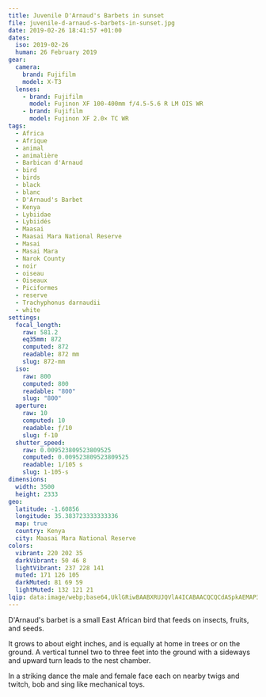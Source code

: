 ```yaml
---
title: Juvenile D'Arnaud's Barbets in sunset
file: juvenile-d-arnaud-s-barbets-in-sunset.jpg
date: 2019-02-26 18:41:57 +01:00
dates:
  iso: 2019-02-26
  human: 26 February 2019
gear:
  camera:
    brand: Fujifilm
    model: X-T3
  lenses:
    - brand: Fujifilm
      model: Fujinon XF 100-400mm f/4.5-5.6 R LM OIS WR
    - brand: Fujifilm
      model: Fujinon XF 2.0× TC WR
tags:
  - Africa
  - Afrique
  - animal
  - animalière
  - Barbican d'Arnaud
  - bird
  - birds
  - black
  - blanc
  - D'Arnaud's Barbet
  - Kenya
  - Lybiidae
  - Lybiidés
  - Maasai
  - Maasai Mara National Reserve
  - Masai
  - Masai Mara
  - Narok County
  - noir
  - oiseau
  - Oiseaux
  - Piciformes
  - reserve
  - Trachyphonus darnaudii
  - white
settings:
  focal_length:
    raw: 581.2
    eq35mm: 872
    computed: 872
    readable: 872 mm
    slug: 872-mm
  iso:
    raw: 800
    computed: 800
    readable: "800"
    slug: "800"
  aperture:
    raw: 10
    computed: 10
    readable: ƒ/10
    slug: f-10
  shutter_speed:
    raw: 0.009523809523809525
    computed: 0.009523809523809525
    readable: 1/105 s
    slug: 1-105-s
dimensions:
  width: 3500
  height: 2333
geo:
  latitude: -1.60856
  longitude: 35.383723333333336
  map: true
  country: Kenya
  city: Maasai Mara National Reserve
colors:
  vibrant: 220 202 35
  darkVibrant: 50 46 8
  lightVibrant: 237 228 141
  muted: 171 126 105
  darkMuted: 81 69 59
  lightMuted: 132 121 21
lqip: data:image/webp;base64,UklGRiwBAABXRUJQVlA4ICABAACQCQCdASpkAEMAP3Giw1i0v7gqMHgMO/AuCWUAz6A+zsGLNLK2j+K0p3/cdzvMA1yIKp7ehvsm8AH/3K7wozLyYn55sq1IjBuZ/AH4TB6rQzRvhbeAAP7nw7sNlxh5moQhjQsmtnV2O2tzQW06+v9hWZPMBjCqmB3r+eOK0E0LOHEGvuVprgQjniESBaq4DxZnHoJYmi06di3R7V9fE7wM/WwEX15Dfkz34SJWzjO/QXTSTJnQASDeNkmnE4rNYdJgK5l3l1ywvQlUokVXLwSuU7c5GHpQurUV13K7JMsd8D3ZNHEl3lbRxJRFv716vNDebo0xL3N2+JaxCpc5rr087j4/WGUtJHGLBYmrTe/48RphGoxsH75XZSlrkZiUAAA=
---
```


D'Arnaud's barbet is a small East African bird that feeds on insects, fruits, and seeds.

It grows to about eight inches, and is equally at home in trees or on the ground. A vertical tunnel two to three feet into the ground with a sideways and upward turn leads to the nest chamber.

In a striking dance the male and female face each on nearby twigs and twitch, bob and sing like mechanical toys.
